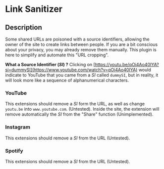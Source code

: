 # Link Sanitizer
## Description
Some shared URLs are poisoned with a source identifiers, allowing the owner of the site to create links between people.
If you are a bit conscious about your privacy, you may already remove them manually. 
This plugin is here to simplify and automate this "URL cropping".

**What a Source Identifier (*SI*) ?**
Clicking on [https://youtu.be/qOi4Ao40IYA?si=dummySI](https://www.youtube.com/watch?v=qOi4Ao40IYA) would indicate to YouTube that you came from a *SI* called
`dummySI`, but in reality, it will look more like a sequence of alphanumerical characters.

### YouTube
This extensions should remove a *SI* form the URL, as well as change `youtu.be` into `www.youtube.com`. (Untested). 
Inside the site, the extension will remove automatically the *SI* from the "Share" function (Unimplemented).

### Instagram
This extensions should remove a *SI* from the URL (Untested).

### Spotify
This extensions should remove a *SI* from the URL (Untested).
